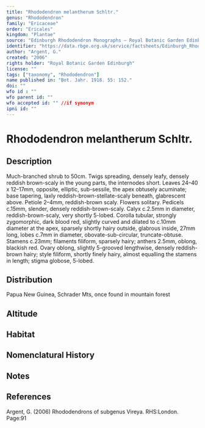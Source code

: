 ```yaml
---
title: "Rhododendron melantherum Schltr."
genus: "Rhododendron"
family: "Ericaceae"
order: "Ericales"
kingdom: "Plantae"
source: "Edinburgh Rhododendron Monographs – Royal Botanic Garden Edinburgh"
identifier: "https://data.rbge.org.uk/service/factsheets/Edinburgh_Rhododendron_Monographs.xhtml"
author: "Argent, G."
created: "2006"
rights holder: "Royal Botanic Garden Edinburgh"
license: ""
tags: ["taxonomy", "Rhododendron"]
name published in: "Bot. Jahr. 1918. 55: 152."
doi: ""
wfo id : ""
wfo parent id: ""
wfo accepted id: "" //if synonym                      
ipni id: ""
---
```


                       

# Rhododendron melantherum Schltr.

## Description
Much-branched shrub to 50cm. Twigs spreading, densely leafy, densely reddish brown-scaly in the young parts, the internodes short. Leaves 24–40 x 12–17mm, opposite, elliptic, sub-sessile, the apex obtusely acuminate; base tapering, laxly reddish-brown-stellate-scaly beneath, glabrescent above. Petiole 2–4mm, reddish-brown scaly. Flowers solitary. Pedicels c.15mm, slender, densely reddish-brown-scaly. Calyx c.2.5mm in diameter, reddish-brown-scaly, very shortly 5-lobed. Corolla tubular, strongly zygomorphic, dark blood red, slightly curved and dilated to c.10mm diameter at the apex, sparsely shortly hairy outside, glabrous inside, 27mm long, lobes c.7mm in diameter, obovate-sub-circular, truncate-obtuse. Stamens c.23mm; filaments filiform, sparsely hairy; anthers 2.5mm, oblong, blackish red. Ovary oblong, slightly 5-grooved lengthwise, densely reddish-brown hairy; style filiform, shortly finely hairy, almost equalling the stamens in length; stigma globose, 5-lobed.

## Distribution
Papua New Guinea, Schrader Mts, once found in mountain forest

## Altitude


## Habitat


## Nomenclatural History

                       
## Notes


## References

Argent, G. (2006) Rhododendrons of subgenus Vireya. RHS:London. Page:91
